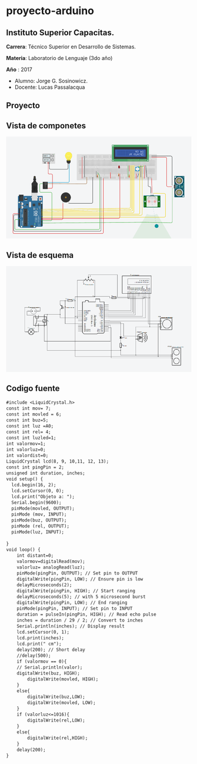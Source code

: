 # proyecto-arduino
Instituto Superior Capacitas.
----
**Carrera**: Técnico Superior en Desarrollo de Sistemas.

**Materia**: Laboratorio de Lenguaje (3do año)

**Año** :  2017
* Alumno: Jorge G. Sosinowicz.
* Docente: Lucas Passalacqua

Proyecto
-----
Vista de componetes
-----

![imagen](https://github.com/jorgesosi/proyecto-arduino/blob/master/img/componentes.png)

Vista de esquema
-----

![imagen](https://github.com/jorgesosi/proyecto-arduino/blob/master/img/esquema.png)

Codigo fuente
-----
```
#include <LiquidCrystal.h>
const int mov= 7;
const int movled = 6;
const int buz=5;
const int luz =A0;
const int rel= 4;
const int luzled=1;
int valormov=1;
int valorluz=0;
int valordist=0;
LiquidCrystal lcd(8, 9, 10,11, 12, 13);
const int pingPin = 2;
unsigned int duration, inches;
void setup() {
  lcd.begin(16, 2);
  lcd.setCursor(0, 0);
  lcd.print("Objeto a: ");
  Serial.begin(9600);
  pinMode(movled, OUTPUT);
  pinMode (mov, INPUT);
  pinMode(buz, OUTPUT);
  pinMode (rel, OUTPUT);
  pinMode(luz, INPUT);
  
}
void loop() {
	int distant=0;
 	valormov=digitalRead(mov);
  	valorluz= analogRead(luz);
	pinMode(pingPin, OUTPUT); // Set pin to OUTPUT
	digitalWrite(pingPin, LOW); // Ensure pin is low
	delayMicroseconds(2);
    digitalWrite(pingPin, HIGH); // Start ranging
    delayMicroseconds(5); // with 5 microsecond burst
    digitalWrite(pingPin, LOW); // End ranging
    pinMode(pingPin, INPUT); // Set pin to INPUT
    duration = pulseIn(pingPin, HIGH); // Read echo pulse
    inches = duration / 29 / 2; // Convert to inches
    Serial.println(inches); // Display result
  	lcd.setCursor(0, 1);
	lcd.print(inches);
 	lcd.print(" cm");
	delay(200); // Short delay
	//delay(500); 
  	if (valormov == 0){
    // Serial.println(valor);
   	digitalWrite(buz, HIGH);
    	digitalWrite(movled, HIGH);
  	}
  	else{
    	digitalWrite(buz,LOW);
    	digitalWrite(movled, LOW);
  	}
  	if (valorluz<=1016){
 		digitalWrite(rel,LOW); 
	}
  	else{
 		digitalWrite(rel,HIGH);
    }
	delay(200);
}
```




